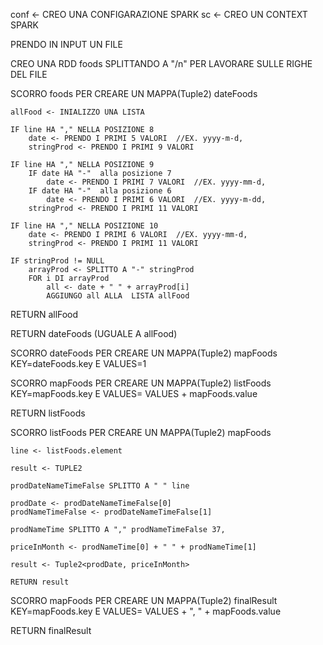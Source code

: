 
conf <- CREO UNA CONFIGARAZIONE SPARK
sc <- CREO UN CONTEXT SPARK

PRENDO IN INPUT UN FILE

CREO UNA RDD foods SPLITTANDO A "/n" PER LAVORARE SULLE RIGHE DEL FILE


SCORRO foods PER CREARE UN MAPPA(Tuple2) dateFoods

	allFood <- INIALIZZO UNA LISTA 

	IF line HA "," NELLA POSIZIONE 8
		date <- PRENDO I PRIMI 5 VALORI  //EX. yyyy-m-d,
		stringProd <- PRENDO I PRIMI 9 VALORI

	IF line HA "," NELLA POSIZIONE 9
		IF date HA "-"  alla posizione 7
			date <- PRENDO I PRIMI 7 VALORI  //EX. yyyy-mm-d,
		IF date HA "-"  alla posizione 6
			date <- PRENDO I PRIMI 6 VALORI  //EX. yyyy-m-dd,
		stringProd <- PRENDO I PRIMI 11 VALORI

	IF line HA "," NELLA POSIZIONE 10
		date <- PRENDO I PRIMI 6 VALORI  //EX. yyyy-mm-d,
		stringProd <- PRENDO I PRIMI 11 VALORI

	IF stringProd != NULL
		arrayProd <- SPLITTO A "-" stringProd
		FOR i DI arrayProd
			all <- date + " " + arrayProd[i]
			AGGIUNGO all ALLA  LISTA allFood

RETURN allFood

RETURN dateFoods (UGUALE A allFood)

SCORRO dateFoods PER CREARE UN MAPPA(Tuple2) mapFoods
	KEY=dateFoods.key E VALUES=1

SCORRO mapFoods PER CREARE UN MAPPA(Tuple2) listFoods
	KEY=mapFoods.key E VALUES= VALUES + mapFoods.value

RETURN listFoods

SCORRO listFoods PER CREARE UN MAPPA(Tuple2) mapFoods

	line <- listFoods.element

	result <- TUPLE2

	prodDateNameTimeFalse SPLITTO A " "	line

	prodDate <- prodDateNameTimeFalse[0]
	prodNameTimeFalse <- prodDateNameTimeFalse[1]

	prodNameTime SPLITTO A "," prodNameTimeFalse 37,

	priceInMonth <- prodNameTime[0] + " " + prodNameTime[1]

	result <- Tuple2<prodDate, priceInMonth>

	RETURN result

SCORRO mapFoods PER CREARE UN MAPPA(Tuple2) finalResult
	KEY=mapFoods.key E VALUES= VALUES + ", " + mapFoods.value

RETURN finalResult